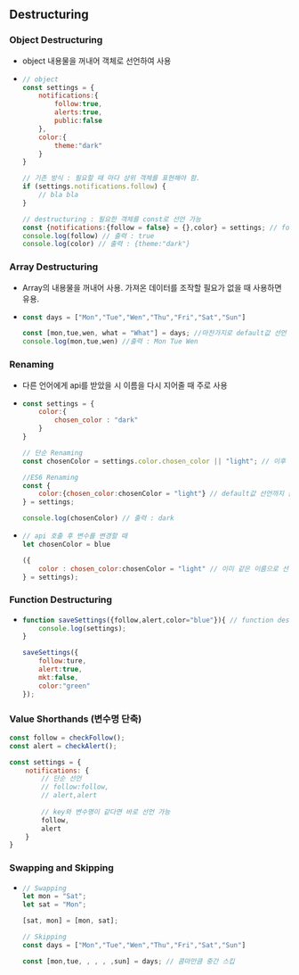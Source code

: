 ## Destructuring

### Object Destructuring

- object 내용물을 꺼내어 객체로 선언하여 사용

- ```js
  // object
  const settings = {
      notifications:{
          follow:true,
          alerts:true,
          public:false
      },
      color:{
          theme:"dark"
      }
  }
  
  // 기존 방식 : 필요할 때 마다 상위 객체를 표현해야 함.
  if (settings.notifications.follow) {
      // bla bla
  }
  
  // destructuring : 필요한 객체를 const로 선언 가능
  const {notifications:{follow = false} = {},color} = settings; // follow의 default를 false, notifications의 default를 true로 선언
  console.log(follow) // 출력 : true
  console.log(color) // 출력 : {theme:"dark"}
  ```



### Array Destructuring

- Array의 내용물을 꺼내어 사용. 가져온 데이터를 조작할 필요가 없을 때 사용하면 유용.

- ```js
  const days = ["Mon","Tue","Wen","Thu","Fri","Sat","Sun"]
  
  const [mon,tue,wen, what = "What"] = days; //마찬가지로 default값 선언 가능
  console.log(mon,tue,wen) //출력 : Mon Tue Wen
  ```



### Renaming

- 다른 언어에게 api를 받았을 시 이름을 다시 지어줄 때 주로 사용

- ```js
  const settings = {
      color:{
          chosen_color : "dark"
      }
  }
  
  // 단순 Renaming
  const chosenColor = settings.color.chosen_color || "light"; // 이후 chosenColor 사용
  
  //ES6 Renaming
  const {
      color:{chosen_color:chosenColor = "light"} // default값 선언까지 꼼꼼히
  } = settings;
  
  console.log(chosenColor) // 출력 : dark
  ```

- ```js
  // api 호출 후 변수를 변경할 때
  let chosenColor = blue
  
  ({
      color : chosen_color:chosenColor = "light" // 이미 같은 이름으로 선언된 let 변수를 자동으로 활용
  } = settings);
  ```



### Function Destructuring

- ```js
  function saveSettings({follow,alert,color="blue"}){ // function destructuring
      console.log(settings);
  }
  
  saveSettings({
      follow:ture,
      alert:true,
      mkt:false,
      color:"green"
  });
  ```



### Value Shorthands (변수명 단축)

```js
const follow = checkFollow();
const alert = checkAlert();

const settings = {
    notifications: {
        // 단순 선언
        // follow:follow,
        // alert,alert
        
        // key와 변수명이 같다면 바로 선언 가능
        follow,
        alert
    }
}
```



### Swapping and Skipping

- ```js
  // Swapping
  let mon = "Sat";
  let sat = "Mon";
  
  [sat, mon] = [mon, sat];
  
  // Skipping
  const days = ["Mon","Tue","Wen","Thu","Fri","Sat","Sun"]
  
  const [mon,tue, , , , ,sun] = days; // 콤마만큼 중간 스킵
  
  ```



